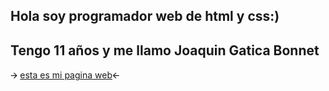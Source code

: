 ## Hola soy programador web de html y css:)
## Tengo 11 años y me llamo Joaquin Gatica Bonnet
🡪 <a href=https://gaticabonnet.github.io/boca-Site/ >esta es mi pagina web</a>🡨
